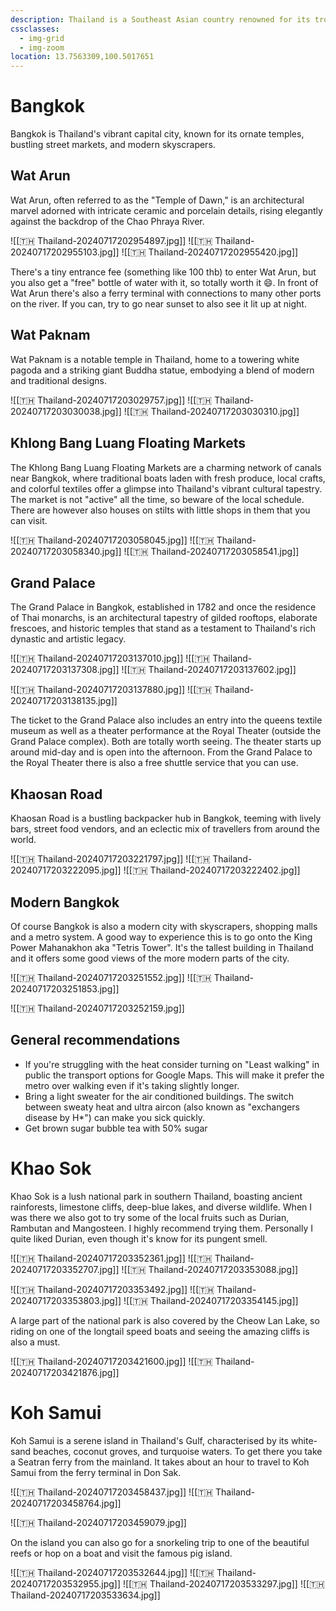 ```yaml
---
description: Thailand is a Southeast Asian country renowned for its tropical beaches, opulent royal palaces, ancient ruins, and ornate temples displaying figures of Buddha.
cssclasses:
  - img-grid
  - img-zoom
location: 13.7563309,100.5017651
---
```

# Bangkok

Bangkok is Thailand's vibrant capital city, known for its ornate temples, bustling street markets, and modern skyscrapers.

## Wat Arun

Wat Arun, often referred to as the "Temple of Dawn," is an architectural marvel adorned with intricate ceramic and porcelain details, rising elegantly against the backdrop of the Chao Phraya River.

![[🇹🇭 Thailand-20240717202954897.jpg]]
![[🇹🇭 Thailand-20240717202955103.jpg]]
![[🇹🇭 Thailand-20240717202955420.jpg]]

There's a tiny entrance fee (something like 100 thb) to enter Wat Arun, but you also get a "free" bottle of water with it, so totally worth it 😄. In front of Wat Arun there's also a ferry terminal with connections to many other ports on the river. If you can, try to go near sunset to also see it lit up at night.

## Wat Paknam

Wat Paknam is a notable temple in Thailand, home to a towering white pagoda and a striking giant Buddha statue, embodying a blend of modern and traditional designs.

![[🇹🇭 Thailand-20240717203029757.jpg]]
![[🇹🇭 Thailand-20240717203030038.jpg]]
![[🇹🇭 Thailand-20240717203030310.jpg]]

## Khlong Bang Luang Floating Markets

The Khlong Bang Luang Floating Markets are a charming network of canals near Bangkok, where traditional boats laden with fresh produce, local crafts, and colorful textiles offer a glimpse into Thailand's vibrant cultural tapestry. The market is not "active" all the time, so beware of the local schedule. There are however also houses on stilts with little shops in them that you can visit.

![[🇹🇭 Thailand-20240717203058045.jpg]]
![[🇹🇭 Thailand-20240717203058340.jpg]]
![[🇹🇭 Thailand-20240717203058541.jpg]]

## Grand Palace

The Grand Palace in Bangkok, established in 1782 and once the residence of Thai monarchs, is an architectural tapestry of gilded rooftops, elaborate frescoes, and historic temples that stand as a testament to Thailand's rich dynastic and artistic legacy.

![[🇹🇭 Thailand-20240717203137010.jpg]]
![[🇹🇭 Thailand-20240717203137308.jpg]]
![[🇹🇭 Thailand-20240717203137602.jpg]]

![[🇹🇭 Thailand-20240717203137880.jpg]]
![[🇹🇭 Thailand-20240717203138135.jpg]]

The ticket to the Grand Palace also includes an entry into the queens textile museum as well as a theater performance at the Royal Theater (outside the Grand Palace complex). Both are totally worth seeing. The theater starts up around mid-day and is open into the afternoon. From the Grand Palace to the Royal Theater there is also a free shuttle service that you can use.

## Khaosan Road

Khaosan Road is a bustling backpacker hub in Bangkok, teeming with lively bars, street food vendors, and an eclectic mix of travellers from around the world.

![[🇹🇭 Thailand-20240717203221797.jpg]]
![[🇹🇭 Thailand-20240717203222095.jpg]]
![[🇹🇭 Thailand-20240717203222402.jpg]]

## Modern Bangkok

Of course Bangkok is also a modern city with skyscrapers, shopping malls and a metro system. A good way to experience this is to go onto the King Power Mahanakhon aka "Tetris Tower". It's the tallest building in Thailand and it offers some good views of the more modern parts of the city.

![[🇹🇭 Thailand-20240717203251552.jpg]]
![[🇹🇭 Thailand-20240717203251853.jpg]]

![[🇹🇭 Thailand-20240717203252159.jpg]]

## General recommendations

* If you're struggling with the heat consider turning on "Least walking" in public the transport options for Google Maps. This will make it prefer the metro over walking even if it's taking slightly longer.
* Bring a light sweater for the air conditioned buildings. The switch between sweaty heat and ultra aircon (also known as "exchangers disease by H\*") can make you sick quickly.
* Get brown sugar bubble tea with 50% sugar

# Khao Sok

Khao Sok is a lush national park in southern Thailand, boasting ancient rainforests, limestone cliffs, deep-blue lakes, and diverse wildlife. When I was there we also got to try some of the local fruits such as Durian, Rambutan and Mangosteen. I highly recommend trying them. Personally I quite liked Durian, even though it's know for its pungent smell.

![[🇹🇭 Thailand-20240717203352361.jpg]]
![[🇹🇭 Thailand-20240717203352707.jpg]]
![[🇹🇭 Thailand-20240717203353088.jpg]]

![[🇹🇭 Thailand-20240717203353492.jpg]]
![[🇹🇭 Thailand-20240717203353803.jpg]]
![[🇹🇭 Thailand-20240717203354145.jpg]]

A large part of the national park is also covered by the Cheow Lan Lake, so riding on one of the longtail speed boats and seeing the amazing cliffs is also a must.

![[🇹🇭 Thailand-20240717203421600.jpg]]
![[🇹🇭 Thailand-20240717203421876.jpg]]

# Koh Samui

Koh Samui is a serene island in Thailand's Gulf, characterised by its white-sand beaches, coconut groves, and turquoise waters. To get there you take a Seatran ferry from the mainland. It takes about an hour to travel to Koh Samui from the ferry terminal in Don Sak.

![[🇹🇭 Thailand-20240717203458437.jpg]]
![[🇹🇭 Thailand-20240717203458764.jpg]]

![[🇹🇭 Thailand-20240717203459079.jpg]]

On the island you can also go for a snorkeling trip to one of the beautiful reefs or hop on a boat and visit the famous pig island.

![[🇹🇭 Thailand-20240717203532644.jpg]]
![[🇹🇭 Thailand-20240717203532955.jpg]]
![[🇹🇭 Thailand-20240717203533297.jpg]]
![[🇹🇭 Thailand-20240717203533634.jpg]]